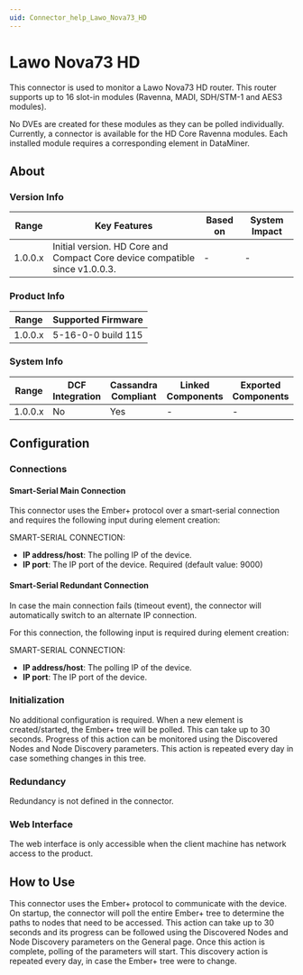 ```yaml
---
uid: Connector_help_Lawo_Nova73_HD
---
```


# Lawo Nova73 HD

This connector is used to monitor a Lawo Nova73 HD router. This router supports up to 16 slot-in modules (Ravenna, MADI, SDH/STM-1 and AES3 modules).

No DVEs are created for these modules as they can be polled individually. Currently, a connector is available for the HD Core Ravenna modules. Each installed module requires a corresponding element in DataMiner.

## About

### Version Info

| **Range** | **Key Features**                                                            | **Based on** | **System Impact** |
|-----------|-----------------------------------------------------------------------------|--------------|-------------------|
| 1.0.0.x   | Initial version. HD Core and Compact Core device compatible since v1.0.0.3. | \-           | \-                |

### Product Info

| Range     | Supported Firmware     |
|-----------|------------------------|
| 1.0.0.x   | 5-16-0-0 build 115     |

### System Info

| Range     | DCF Integration     | Cassandra Compliant     | Linked Components     | Exported Components     |
|-----------|---------------------|-------------------------|-----------------------|-------------------------|
| 1.0.0.x   | No                  | Yes                     | \-                    | \-                      |

## Configuration

### Connections

#### Smart-Serial Main Connection

This connector uses the Ember+ protocol over a smart-serial connection and requires the following input during element creation:

SMART-SERIAL CONNECTION:

- **IP address/host**: The polling IP of the device.
- **IP port**: The IP port of the device. Required (default value: 9000)

#### Smart-Serial Redundant Connection

In case the main connection fails (timeout event), the connector will automatically switch to an alternate IP connection.

For this connection, the following input is required during element creation:

SMART-SERIAL CONNECTION:

- **IP address/host**: The polling IP of the device.
- **IP port**: The IP port of the device.

### Initialization

No additional configuration is required. When a new element is created/started, the Ember+ tree will be polled. This can take up to 30 seconds. Progress of this action can be monitored using the Discovered Nodes and Node Discovery parameters. This action is repeated every day in case something changes in this tree.

### Redundancy

Redundancy is not defined in the connector.

### Web Interface

The web interface is only accessible when the client machine has network access to the product.

## How to Use

This connector uses the Ember+ protocol to communicate with the device. On startup, the connector will poll the entire Ember+ tree to determine the paths to nodes that need to be accessed. This action can take up to 30 seconds and its progress can be followed using the Discovered Nodes and Node Discovery parameters on the General page. Once this action is complete, polling of the parameters will start. This discovery action is repeated every day, in case the Ember+ tree were to change.
